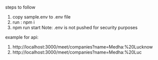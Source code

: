steps to follow
1. copy sample.env to .env file
2. run : npm i
3. npm run start
Note: .env is not pushed for security purposes

example for api:
1. http://localhost:3000/meet/companies?name=Medha:%20Lucknow
1. http://localhost:3000/meet/companies?name=Medha:%20Luc